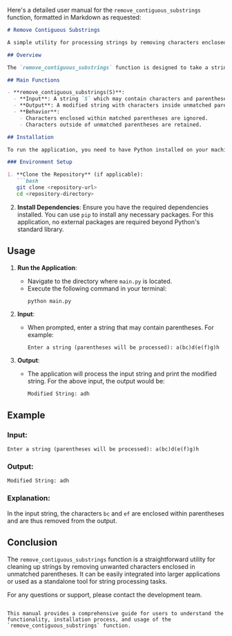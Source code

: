 Here's a detailed user manual for the `remove_contiguous_substrings` function, formatted in Markdown as requested:

```markdown
# Remove Contiguous Substrings

A simple utility for processing strings by removing characters enclosed within unmatched parentheses.

## Overview

The `remove_contiguous_substrings` function is designed to take a string input and remove characters that are enclosed within unmatched parentheses. This utility is particularly useful for cleaning up strings that may contain unnecessary or malformed data due to parentheses.

## Main Functions

- **remove_contiguous_substrings(S)**: 
  - **Input**: A string `S` which may contain characters and parentheses.
  - **Output**: A modified string with characters inside unmatched parentheses removed.
  - **Behavior**: 
    - Characters enclosed within matched parentheses are ignored.
    - Characters outside of unmatched parentheses are retained.

## Installation

To run the application, you need to have Python installed on your machine. You can download it from [python.org](https://www.python.org/downloads/).

### Environment Setup

1. **Clone the Repository** (if applicable):
   ```bash
   git clone <repository-url>
   cd <repository-directory>
   ```

2. **Install Dependencies**:
   Ensure you have the required dependencies installed. You can use `pip` to install any necessary packages. For this application, no external packages are required beyond Python's standard library.

## Usage

1. **Run the Application**:
   - Navigate to the directory where `main.py` is located.
   - Execute the following command in your terminal:
     ```bash
     python main.py
     ```

2. **Input**:
   - When prompted, enter a string that may contain parentheses. For example:
     ```
     Enter a string (parentheses will be processed): a(bc)d(e(f)g)h
     ```

3. **Output**:
   - The application will process the input string and print the modified string. For the above input, the output would be:
     ```
     Modified String: adh
     ```

## Example

### Input:
```
Enter a string (parentheses will be processed): a(bc)d(e(f)g)h
```

### Output:
```
Modified String: adh
```

### Explanation:
In the input string, the characters `bc` and `ef` are enclosed within parentheses and are thus removed from the output.

## Conclusion

The `remove_contiguous_substrings` function is a straightforward utility for cleaning up strings by removing unwanted characters enclosed in unmatched parentheses. It can be easily integrated into larger applications or used as a standalone tool for string processing tasks.

For any questions or support, please contact the development team.
```

This manual provides a comprehensive guide for users to understand the functionality, installation process, and usage of the `remove_contiguous_substrings` function.
